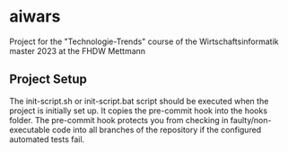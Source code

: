 # aiwars

Project for the "Technologie-Trends" course of the Wirtschaftsinformatik master 2023 at the FHDW Mettmann

## Project Setup

The init-script.sh or init-script.bat script should be executed when the project is initially set up.
It copies the pre-commit hook into the hooks folder. 
The pre-commit hook protects you from checking in faulty/non-executable code into all branches of the repository if the configured automated tests fail.
